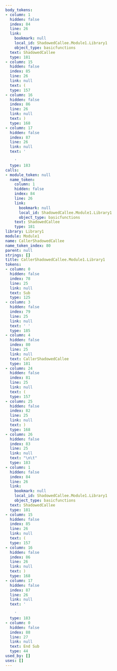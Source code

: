 ```yaml
---
body_tokens:
- column: 1
  hidden: false
  index: 84
  line: 26
  link:
    bookmark: null
    local_id: ShadowedCallee.Module1.Library1
    object_type: basicfunctions
  text: ShadowedCallee
  type: 181
- column: 15
  hidden: false
  index: 85
  line: 26
  link: null
  text: (
  type: 157
- column: 16
  hidden: false
  index: 86
  line: 26
  link: null
  text: )
  type: 168
- column: 17
  hidden: false
  index: 87
  line: 26
  link: null
  text: '

    '
  type: 183
calls:
- module_token: null
  name_token:
    column: 1
    hidden: false
    index: 84
    line: 26
    link:
      bookmark: null
      local_id: ShadowedCallee.Module1.Library1
      object_type: basicfunctions
    text: ShadowedCallee
    type: 181
library: Library1
module: Module1
name: CallerShadowedCallee
name_token_index: 80
parent: null
strings: []
title: CallerShadowedCallee.Module1.Library1
tokens:
- column: 0
  hidden: false
  index: 78
  line: 25
  link: null
  text: Sub
  type: 125
- column: 3
  hidden: false
  index: 79
  line: 25
  link: null
  text: ' '
  type: 185
- column: 4
  hidden: false
  index: 80
  line: 25
  link: null
  text: CallerShadowedCallee
  type: 181
- column: 24
  hidden: false
  index: 81
  line: 25
  link: null
  text: (
  type: 157
- column: 25
  hidden: false
  index: 82
  line: 25
  link: null
  text: )
  type: 168
- column: 26
  hidden: false
  index: 83
  line: 25
  link: null
  text: "\n\t"
  type: 183
- column: 1
  hidden: false
  index: 84
  line: 26
  link:
    bookmark: null
    local_id: ShadowedCallee.Module1.Library1
    object_type: basicfunctions
  text: ShadowedCallee
  type: 181
- column: 15
  hidden: false
  index: 85
  line: 26
  link: null
  text: (
  type: 157
- column: 16
  hidden: false
  index: 86
  line: 26
  link: null
  text: )
  type: 168
- column: 17
  hidden: false
  index: 87
  line: 26
  link: null
  text: '

    '
  type: 183
- column: 0
  hidden: false
  index: 88
  line: 27
  link: null
  text: End Sub
  type: 44
used_by: []
uses: []
---
```

